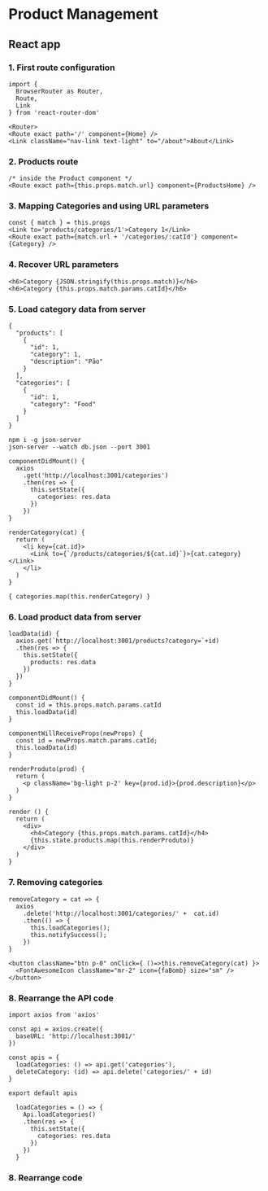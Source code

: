 # Product Management

## **React app**

### 1. First route configuration

```
import {
  BrowserRouter as Router,
  Route,
  Link
} from 'react-router-dom'

<Router>
<Route exact path='/' component={Home} />
<Link className="nav-link text-light" to="/about">About</Link>
```

### 2. Products route
```
/* inside the Product component */
<Route exact path={this.props.match.url} component={ProductsHome} />
```

### 3. Mapping Categories and using URL parameters
```
const { match } = this.props
<Link to='products/categories/1'>Category 1</Link>
<Route exact path={match.url + '/categories/:catId'} component={Category} />
```

### 4. Recover URL parameters
```
<h6>Category {JSON.stringify(this.props.match)}</h6>
<h6>Category {this.props.match.params.catId}</h6>
```

### 5. Load category data from server
```
{
  "products": [
    {
      "id": 1,
      "category": 1,
      "description": "Pão"
    }
  ],
  "categories": [
    {
      "id": 1,
      "category": "Food"
    }
  ]
}
```

```
npm i -g json-server
json-server --watch db.json --port 3001

```

```
componentDidMount() {
  axios
    .get('http://localhost:3001/categories')
    .then(res => {
      this.setState({
        categories: res.data
      })
    })
}

renderCategory(cat) {
  return (
    <li key={cat.id}>
      <Link to={`/products/categories/${cat.id}`}>{cat.category}</Link>
    </li>
  )
}

{ categories.map(this.renderCategory) }

```

### 6. Load product data from server
```
loadData(id) {
  axios.get(`http://localhost:3001/products?category=`+id)
  .then(res => {
    this.setState({
      products: res.data
    })
  })
}

componentDidMount() {
  const id = this.props.match.params.catId
  this.loadData(id)
}

componentWillReceiveProps(newProps) {
  const id = newProps.match.params.catId;
  this.loadData(id)
}

renderProduto(prod) {
  return (
    <p className='bg-light p-2' key={prod.id}>{prod.description}</p>
  )
}

render () {
  return (
    <div>
      <h4>Category {this.props.match.params.catId}</h4>
      {this.state.products.map(this.renderProduto)}
    </div>
  )
}
```

### 7. Removing categories
```
removeCategory = cat => {
  axios
    .delete('http://localhost:3001/categories/' +  cat.id)
    .then(() => {
      this.loadCategories();
      this.notifySuccess();
    })
}

<button className="btn p-0" onClick={ ()=>this.removeCategory(cat) }>
  <FontAwesomeIcon className="mr-2" icon={faBomb} size="sm" />
</button>

```

### 8. Rearrange the API code
```
import axios from 'axios'

const api = axios.create({
  baseURL: 'http://localhost:3001/'
})

const apis = {
  loadCategories: () => api.get('categories'),
  deleteCategory: (id) => api.delete('categories/' + id)
}

export default apis
```

```
  loadCategories = () => {
    Api.loadCategories()
    .then(res => {
      this.setState({
        categories: res.data
      })
    })
  }

```

### 8. Rearrange  code
```
```

```
```